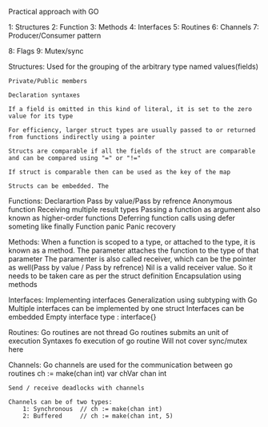 Practical approach with GO

1: Structures
2: Function
3: Methods
4: Interfaces
5: Routines
6: Channels
7: Producer/Consumer pattern

8: Flags
9: Mutex/sync


Structures:
	Used for the grouping of the arbitrary type named values(fields)

	Private/Public members

	Declaration syntaxes

	If a field is omitted in this kind of literal, it is set to the zero value for its type

	For efficiency, larger struct types are usually passed to or returned from functions indirectly	using a pointer

	Structs are comparable if all the fields of the struct are comparable and can be compared using "=" or "!="

	If struct is comparable then can be used as the key of the map

	Structs can be embedded. The


Functions:
	Declarartion
	Pass by value/Pass by refrence
	Anonymous function
	Receiving multiple result types
	Passing a function as argument also known as higher-order functions
	Deferring function calls using defer someting like finally
	Function panic
	Panic recovery


Methods:
	When a function is scoped to a type, or attached to the type, it is known as a method. The parameter attaches the function to the type of that parameter
	The paramenter is also called receiver, which can be the pointer as well(Pass by value / Pass by refrence)
	Nil is a valid receiver value. So it needs to be taken care as per the struct definition
	Encapsulation using methods


Interfaces:
	Implementing interfaces
	Generalization using subtyping with Go
	Multiple interfaces can be implemented by one struct
	Interfaces can be embedded
	Empty interface type : interface{}


Routines:
	Go routines are not thread
	Go routines submits an unit of execution
	Syntaxes fo execution of go routine
	Will not cover sync/mutex here


Channels:
	Go channels are used for the communication between go routines
	ch := make(chan int)
	var chVar chan int

	Send / receive deadlocks with channels

	Channels can be of two types:
		1: Synchronous	// ch := make(chan int)
		2: Buffered		// ch := make(chan int, 5)


